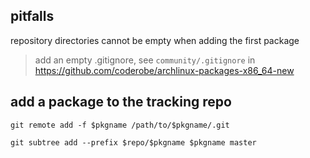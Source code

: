 
## pitfalls
repository directories cannot be empty when adding the first package
> add an empty .gitignore, see `community/.gitignore` in https://github.com/coderobe/archlinux-packages-x86_64-new

## add a package to the tracking repo
`git remote add -f $pkgname /path/to/$pkgname/.git`

`git subtree add --prefix $repo/$pkgname $pkgname master`
